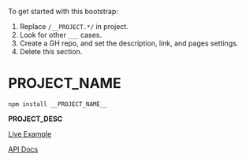 To get started with this bootstrap:
1. Replace `/__PROJECT.*/` in project.
1. Look for other `___` cases.
1. Create a GH repo, and set the description, link, and pages settings.
1. Delete this section.

# __PROJECT_NAME__

<!--
[![Travis](https://img.shields.io/travis/__PROJECT_TRAVIS_USER__/__PROJECT_NAME__.svg)](https://travis-ci.org/__PROJECT_TRAVIS_USER__/__PROJECT_NAME__)
[![Codecov](https://img.shields.io/codecov/c/github/__PROJECT_GH_USER__/__PROJECT_NAME__.svg)](https://codecov.io/gh/__PROJECT_GH_USER__/__PROJECT_NAME__)
[![GitHub issues](https://img.shields.io/github/issues/__PROJECT_GH_USER__/__PROJECT_NAME__.svg)](__PROJECT_GH_URL__/issues)
[![GitHub pull requests](https://img.shields.io/github/issues-pr/__PROJECT_GH_USER__/__PROJECT_NAME__.svg)](__PROJECT_GH_URL__/pulls)
[![License](https://img.shields.io/npm/l/__PROJECT_NAME__.svg)](__PROJECT_GH_URL__)
[![Version](https://img.shields.io/npm/v/__PROJECT_NAME__.svg?label=version)](https://www.npmjs.org/package/__PROJECT_NAME__)
[![Try on RunKit](https://badge.runkitcdn.com/__PROJECT_NAME__.svg)](https://npm.runkit.com/__PROJECT_NAME__)

... http://shields.io
[![Node.js](https://img.shields.io/node/v/__PROJECT_NAME__.svg)](https://www.npmjs.org/package/__PROJECT_NAME__)
[![David](https://img.shields.io/david/__PROJECT_GH_USER__/__PROJECT_NAME__.svg)](__PROJECT_GH_URL__)
-->

`npm install __PROJECT_NAME__`

__PROJECT_DESC__

[Live Example](__PROJECT_WEB_URL__/docs/)

[API Docs](__PROJECT_WEB_URL__/docs/api/)
